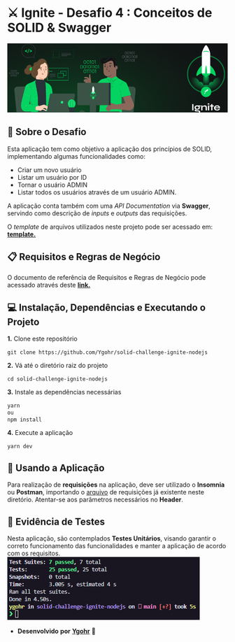# ⚔️ Ignite - Desafio 4 : Conceitos de SOLID & Swagger
![](assets/capa_ignite.png)
<br>

## :pushpin: Sobre o Desafio
Esta aplicação tem como objetivo a aplicação dos princípios de SOLID, implementando algumas funcionalidades como:
- Criar um novo usuário
- Listar um usuário por ID
- Tornar o usuário ADMIN
- Listar todos os usuários através de um usuário ADMIN.

A aplicação conta também com uma _API Documentation_ via **Swagger**, servindo como descrição de _inputs_ e _outputs_ das requisições.

O _template_ de arquivos utilizados neste projeto pode ser acessado em: [**template.**](https://github.com/rocketseat-education/ignite-template-introducao-ao-SOLID)

## 📋 Requisitos e Regras de Negócio
O documento de referência de Requisitos e Regras de Negócio pode acessado através deste [**link.**](https://www.notion.so/Requisitos-e-Regras-de-Neg-cio-Introdu-o-ao-SOLD-M-dulo-2-Desafio-1-Ignite-25bc1f6f6d0648daa6661208c58a4fad)

## 💻 Instalação, Dependências e Executando o Projeto
**1.** Clone este repositório 
```
git clone https://github.com/Ygohr/solid-challenge-ignite-nodejs
``` 
**2.** Vá até o diretório raiz do projeto
```
cd solid-challenge-ignite-nodejs
``` 
**3.** Instale as dependências necessárias
```
yarn 
ou
npm install
```
**4.** Execute a aplicação
```
yarn dev
```

## :floppy_disk: Usando a Aplicação
Para realização de **requisições** na aplicação, deve ser utilizado o **Insomnia** ou **Postman**, importando o [arquivo](insomnia_requests) de requisições já existente neste diretório.
Atentar-se aos parâmetros necessários no **Header**.

## :syringe: Evidência de Testes
Nesta aplicação, são contemplados **Testes Unitários**, visando garantir o correto funcionamento das funcionalidades e manter a aplicação de acordo com os requisitos. <br/>
![](assets/test_evidence.png)


- **Desenvolvido** **por** [**Ygohr**](https://www.linkedin.com/in/ygohr-medeiros-28451b14a/) 🤖
